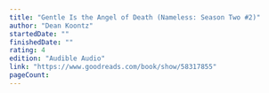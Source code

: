 ```yaml
---
title: "Gentle Is the Angel of Death (Nameless: Season Two #2)"
author: "Dean Koontz"
startedDate: ""
finishedDate: ""
rating: 4
edition: "Audible Audio"
link: "https://www.goodreads.com/book/show/58317855"
pageCount: 
---
```



